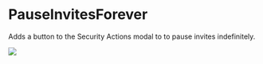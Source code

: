 # PauseInvitesForever

Adds a button to the Security Actions modal to to pause invites indefinitely.

![](https://github.com/Tally-gay/Tallycord/assets/47677887/e5ba40a3-cb08-462a-8615-fb74dd54c790)
